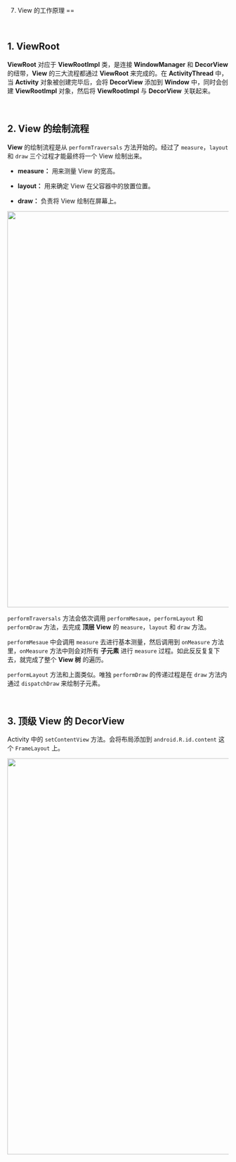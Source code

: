 7. View 的工作原理
==




<br/>      

## 1. ViewRoot

**ViewRoot** 对应于 **ViewRootImpl** 类，是连接 **WindowManager** 和 **DecorView** 的纽带，**View** 的三大流程都通过 **ViewRoot** 来完成的。在 **ActivityThread** 中，当 **Activity** 对象被创建完毕后，会将 **DecorView** 添加到 **Window** 中，同时会创建 **ViewRootImpl** 对象，然后将 **ViewRootImpl** 与 **DecorView** 关联起来。

<br/>   

## 2. View 的绘制流程

**View** 的绘制流程是从 `performTraversals` 方法开始的。经过了 `measure`，`layout` 和 `draw` 三个过程才能最终将一个 View 绘制出来。

- **measure：** 用来测量 View 的宽高。

- **layout：**   用来确定 View 在父容器中的放置位置。

- **draw：**   负责将 View 绘制在屏幕上。  
   
   
<img src="https://github.com/CaMnter/SaveAndroidResources/blob/master/md/android/base/images/7.%20View%20%E7%BB%98%E5%88%B6%20-%20performTraversals%20%E5%B7%A5%E4%BD%9C%E5%8E%9F%E7%90%86-1.jpg" width="900x"/> 


<br/>       

`performTraversals` 方法会依次调用 `performMesaue`，`performLayout` 和 `performDraw`   方法，去完成 **顶层 View** 的  `measure`，`layout` 和 `draw` 方法。

  `performMesaue` 中会调用 `measure` 去进行基本测量，然后调用到 `onMeasure` 方法里，`onMeasure` 方法中则会对所有 **子元素** 进行 `measure` 过程。如此反反复复下去，就完成了整个 **View 树** 的遍历。  

`performLayout`   方法和上面类似。唯独  `performDraw` 的传递过程是在 `draw` 方法内通过 `dispatchDraw` 来绘制子元素。



<br/>

## 3. 顶级 View 的 DecorView

Activity 中的 `setContentView` 方法。会将布局添加到 `android.R.id.content` 这个 `FrameLayout` 上。
   
   
    
<img src="https://github.com/CaMnter/SaveAndroidResources/blob/master/md/android/base/images/7.%20%E9%A1%B6%E7%BA%A7%20View%20%E7%9A%84%EF%BC%9A%20DecorView%20%E7%9A%84%E7%BB%93%E6%9E%84-2.jpg" width="900x"/>
